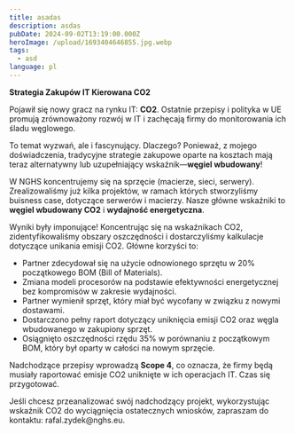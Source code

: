 ```yaml
---
title: asadas
description: asdas
pubDate: 2024-09-02T13:19:00.000Z
heroImage: /upload/1693404646855.jpg.webp
tags:
  - asd
language: pl
---
```

<p><strong>Strategia Zakupów IT Kierowana CO2</strong></p>
<p>Pojawił się nowy gracz na rynku IT: <strong>CO2</strong>. Ostatnie przepisy i polityka w UE promują zrównoważony rozwój w IT i zachęcają firmy do monitorowania ich śladu węglowego.</p>
<p>To temat wyzwań, ale i fascynujący. Dlaczego? Ponieważ, z mojego doświadczenia, tradycyjne strategie zakupowe oparte na kosztach mają teraz alternatywny lub uzupełniający wskaźnik—<strong>węgiel wbudowany</strong>!</p>
<p>W NGHS koncentrujemy się na sprzęcie (macierze, sieci, serwery). Zrealizowaliśmy już kilka projektów, w ramach których stworzyliśmy buisness case, dotyczące serwerów i macierzy. Nasze główne wskaźniki to <strong>węgiel wbudowany CO2</strong> i <strong>wydajność energetyczna</strong>.</p>
<p>Wyniki były imponujące! Koncentrując się na wskaźnikach CO2, zidentyfikowaliśmy obszary oszczędności i dostarczyliśmy kalkulacje dotyczące unikania emisji CO2. Główne korzyści to:</p>
<ul>
<li>Partner     zdecydował się na użycie odnowionego sprzętu w 20% początkowego BOM (Bill     of Materials).</li>
<li>Zmiana     modeli procesorów na podstawie efektywności energetycznej bez kompromisów     w zakresie wydajności.</li>
<li>Partner     wymienił sprzęt, który miał być wycofany w związku z nowymi dostawami.</li>
<li>Dostarczono     pełny raport dotyczący uniknięcia emisji CO2 oraz węgla wbudowanego w     zakupiony sprzęt.</li>
<li>Osiągnięto     oszczędności rzędu 35% w porównaniu z początkowym BOM, który był oparty w     całości na nowym sprzęcie.</li>

</ul>
<p>Nadchodzące przepisy wprowadzą <strong>Scope 4</strong>, co oznacza, że firmy będą musiały raportować emisje CO2 uniknięte w ich operacjach IT. Czas się przygotować.</p>
<p>Jeśli chcesz przeanalizować swój nadchodzący projekt, wykorzystując wskaźnik CO2 do wyciągnięcia ostatecznych wniosków, zapraszam do kontaktu: rafal.zydek@nghs.eu.</p>
<p> </p>
